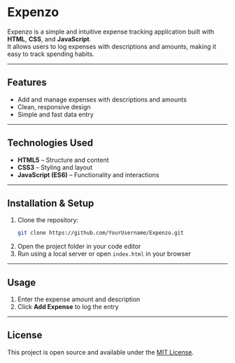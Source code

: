 # Expenzo

Expenzo is a simple and intuitive expense tracking application built with **HTML**, **CSS**, and **JavaScript**.  
It allows users to log expenses with descriptions and amounts, making it easy to track spending habits.

---

## Features
- Add and manage expenses with descriptions and amounts  
- Clean, responsive design  
- Simple and fast data entry  

---

## Technologies Used
- **HTML5** – Structure and content  
- **CSS3** – Styling and layout  
- **JavaScript (ES6)** – Functionality and interactions  

---

## Installation & Setup
1. Clone the repository:
   ```bash
   git clone https://github.com/YourUsername/Expenzo.git
   ```
2. Open the project folder in your code editor  
3. Run using a local server or open `index.html` in your browser  

---

## Usage
1. Enter the expense amount and description  
2. Click **Add Expense** to log the entry  

---

## License
This project is open source and available under the [MIT License](LICENSE).
